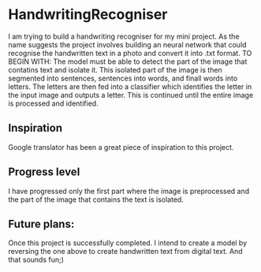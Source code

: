 # HandwritingRecogniser
I am trying to build a handwriting recogniser for my mini project. As the name suggests the project involves building an neural network that could recognise the handwritten text in a photo and convert it into .txt format. 
TO BEGIN WITH:
The model must be able to detect the part of the image that contatins text and isolate it.
This isolated part of the image is then segmented into sentences, sentences into words, and finall words into letters. The letters are then fed into a classifier which identifies the letter in the input image and outputs a letter. This is continued until the entire image is processed and identified.
## Inspiration 
Google translator has been a great piece of inspiration to this project. 
## Progress level
I have progressed only the first part where the image is preprocessed and the part of the image that contains the text is isolated.
## Future plans:
Once this project is successfully completed. I intend to create a model by reversing the one above to create handwritten text from digital text. And that sounds fun;)
